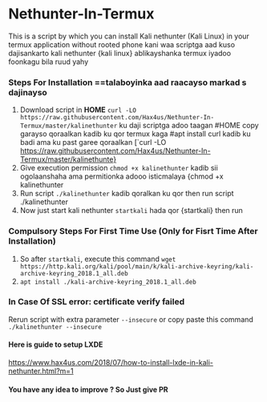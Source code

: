 # Nethunter-In-Termux
This is a script by which you can install Kali nethunter (Kali Linux) in your termux application without rooted phone 
kani waa scriptga aad kuso dajisankarto kali nethunter {kali linux} ablikayshanka termux iyadoo foonkagu bila ruud yahy 
### Steps For Installation ==talaboyinka aad raacayso markad s dajinayso 
1. Download script in **HOME** `curl -LO https://raw.githubusercontent.com/Hax4us/Nethunter-In-Termux/master/kalinethunter`
ku daji scriptga adoo taagan #HOME  copy garayso qoraalkan kadib ku qor termux kaga #apt install curl kadib ku badi ama ku past garee qoraalkan [`curl -LO https://raw.githubusercontent.com/Hax4us/Nethunter-In-Termux/master/kalinethunte}
2. Give execution permission `chmod +x kalinethunter`
kadib sii ogolaanshaha ama permitionka adooo isticmalaya {chmod +x kalinethunter
3. Run script `./kalinethunter`        kadib qoralkan ku qor then run script ./kalinethunter
4. Now just start kali nethunter `startkali` hada qor  {startkali} then run 

### Compulsory Steps For First Time Use (Only for Fisrt Time After Installation)
1. So after `startkali`, execute this command `wget https://http.kali.org/kali/pool/main/k/kali-archive-keyring/kali-archive-keyring_2018.1_all.deb`
2. `apt install ./kali-archive-keyring_2018.1_all.deb`

### In Case Of SSL error: certificate verify failed
Rerun script with extra parameter `--insecure` or copy paste this command `./kalinethunter --insecure`

#### Here is guide to setup LXDE 
https://www.hax4us.com/2018/07/how-to-install-lxde-in-kali-nethunter.html?m=1

#### You have any idea to improve ? So Just give PR
